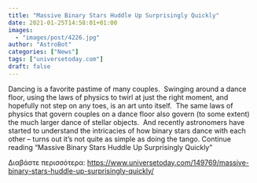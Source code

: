 ```yaml
---
title: "Massive Binary Stars Huddle Up Surprisingly Quickly"
date: 2021-01-25T14:58:01+01:00
images:
  - "images/post/4226.jpg"
author: "AstroBot"
categories: ["News"]
tags: ["universetoday.com"]
draft: false
---
```


Dancing is a favorite pastime of many couples.  Swinging around a dance floor, using the laws of physics to twirl at just the right moment, and hopefully not step on any toes, is an art unto itself.  The same laws of physics that govern couples on a dance floor also govern (to some extent) the much larger dance of stellar objects.  And recently astronomers have started to understand the intricacies of how binary stars dance with each other – turns out it’s not quite as simple as doing the tango. Continue reading “Massive Binary Stars Huddle Up Surprisingly Quickly” 

Διαβάστε περισσότερα: https://www.universetoday.com/149769/massive-binary-stars-huddle-up-surprisingly-quickly/
